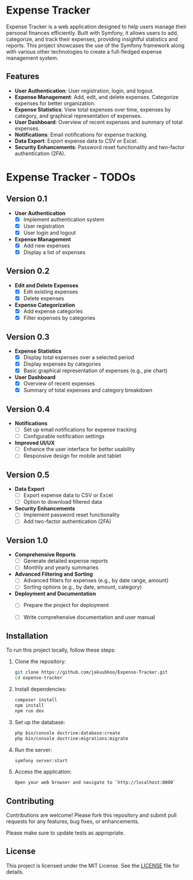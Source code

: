 # Expense Tracker

Expense Tracker is a web application designed to help users manage their personal finances efficiently. Built with Symfony, it allows users to add, categorize, and track their expenses, providing insightful statistics and reports. This project showcases the use of the Symfony framework along with various other technologies to create a full-fledged expense management system.

## Features

- **User Authentication**: User registration, login, and logout.
- **Expense Management**: Add, edit, and delete expenses. Categorize expenses for better organization.
- **Expense Statistics**: View total expenses over time, expenses by category, and graphical representation of expenses.
- **User Dashboard**: Overview of recent expenses and summary of total expenses.
- **Notifications**: Email notifications for expense tracking.
- **Data Export**: Export expense data to CSV or Excel.
- **Security Enhancements**: Password reset functionality and two-factor authentication (2FA).

# Expense Tracker - TODOs

## Version 0.1
- **User Authentication**
  - [x] Implement authentication system
  - [x] User registration
  - [x] User login and logout

- **Expense Management**
  - [x] Add new expenses
  - [x] Display a list of expenses

## Version 0.2
- **Edit and Delete Expenses**
  - [x] Edit existing expenses
  - [x] Delete expenses

- **Expense Categorization**
  - [x] Add expense categories
  - [x] Filter expenses by categories

## Version 0.3
- **Expense Statistics**
  - [x] Display total expenses over a selected period
  - [x] Display expenses by categories
  - [x] Basic graphical representation of expenses (e.g., pie chart)

- **User Dashboard**
  - [x] Overview of recent expenses
  - [x] Summary of total expenses and category breakdown

## Version 0.4
- **Notifications**
  - [ ] Set up email notifications for expense tracking
  - [ ] Configurable notification settings

- **Improved UI/UX**
  - [ ] Enhance the user interface for better usability
  - [ ] Responsive design for mobile and tablet

## Version 0.5
- **Data Export**
  - [ ] Export expense data to CSV or Excel
  - [ ] Option to download filtered data

- **Security Enhancements**
  - [ ] Implement password reset functionality
  - [ ] Add two-factor authentication (2FA)

## Version 1.0
- **Comprehensive Reports**
  - [ ] Generate detailed expense reports
  - [ ] Monthly and yearly summaries

- **Advanced Filtering and Sorting**
  - [ ] Advanced filters for expenses (e.g., by date range, amount)
  - [ ] Sorting options (e.g., by date, amount, category)

- **Deployment and Documentation**
  - [ ] Prepare the project for deployment
  - [ ] Write comprehensive documentation and user manual


## Installation

To run this project locally, follow these steps:

1. Clone the repository:
   ```sh
   git clone https://github.com/jakuubkoo/Expense-Tracker.git
   cd expense-tracker
   ```
2. Install dependencies:
   ```sh
   composer install
   npm install
   npm run dev
   ```
3. Set up the database:
   ```sh
   php bin/console doctrine:database:create
   php bin/console doctrine:migrations:migrate
   ```
4. Run the server:
   ```sh
   symfony server:start
   ```
5. Access the application:
   ```sh
   Open your web browser and navigate to `http://localhost:8000`
   ```

## Contributing

Contributions are welcome! Please fork this repository and submit pull requests for any features, bug fixes, or enhancements.

Please make sure to update tests as appropriate.

## License

This project is licensed under the MIT License. See the [LICENSE](https://choosealicense.com/licenses/mit/) file for details.
